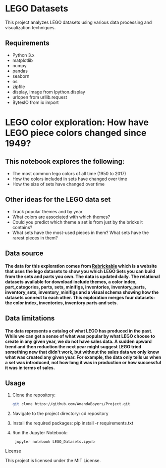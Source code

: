 # LEGO Datasets

This project analyzes LEGO datasets using various data processing and visualization techniques.

## Requirements

- Python 3.x
- matplotlib
- numpy
- pandas
- seaborn
- os
- zipfile
- display, Image from Ipython.display
- urlopen from urllib.request
- BytesIO from io import

# LEGO color exploration: How have LEGO piece colors changed since 1949?

## This notebook explores the following:

* The most common lego colors of all time (1950 to 2017)
* How the colors included in sets have changed over time
* How the size of sets have changed over time

## Other ideas for the LEGO data set

* Track popular themes and by year
* What colors are associated with which themes? 
* Could you predict which theme a set is from just by the bricks it contains?
* What sets have the most-used pieces in them? What sets have the rarest pieces in them?

## Data source

#### The data for this exploration comes from [Rebrickable](https://rebrickable.com/downloads/) which is a website that uses the lego datasets to show you which LEGO Sets you can build from the sets and parts you own.  The data is updated daily. The relational datasets available for download include themes, a color index, part_categories, parts, sets, minifigs, inventories, inventory_parts, inventory_sets, inventory_minifigs and a visual schema showing how the datasets connect to each other.  This exploration merges four datasets: the color index, inventories, inventory parts and sets.

## Data limitations

#### The data represents a catalog of what LEGO has produced in the past.  While we can get a sense of what was popular by what LEGO choose to create in any given year, we do not have sales data.  A sudden upward trend and then reduction the next year might suggest LEGO tried something new that didn't work, but without the sales data we only know what was created any given year.  For example, the data only tells us when a set was introduced, not how long it was in production or how successful it was in terms of sales.

## Usage

1. Clone the repository:
   ```sh
   git clone https://github.com/AmandaBoyers/Project.git

2. Navigate to the project directory:
    cd repository

3. Install the required packages:
        pip install -r requirements.txt

4. Run the Jupyter Notebook:

        jupyter notebook LEGO_Datasets.ipynb

License

This project is licensed under the MIT License.